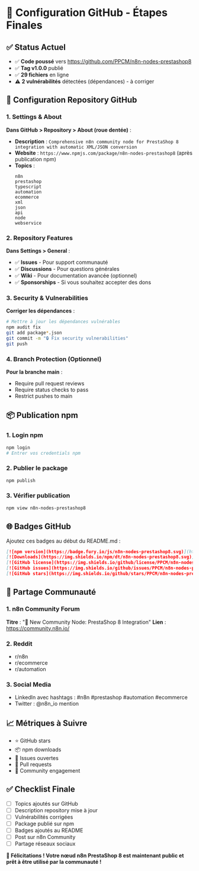 # 🔧 Configuration GitHub - Étapes Finales

## ✅ Status Actuel
- ✅ **Code poussé** vers https://github.com/PPCM/n8n-nodes-prestashop8
- ✅ **Tag v1.0.0** publié
- ✅ **29 fichiers** en ligne
- ⚠️ **2 vulnérabilités** détectées (dépendances) - à corriger

## 🎯 Configuration Repository GitHub

### 1. Settings & About
**Dans GitHub > Repository > About (roue dentée)** :
- **Description** : `Comprehensive n8n community node for PrestaShop 8 integration with automatic XML/JSON conversion`
- **Website** : `https://www.npmjs.com/package/n8n-nodes-prestashop8` (après publication npm)
- **Topics** : 
  ```
  n8n
  prestashop
  typescript
  automation
  ecommerce
  xml
  json
  api
  node
  webservice
  ```

### 2. Repository Features
**Dans Settings > General** :
- ✅ **Issues** - Pour support communauté
- ✅ **Discussions** - Pour questions générales
- ✅ **Wiki** - Pour documentation avancée (optionnel)
- ✅ **Sponsorships** - Si vous souhaitez accepter des dons

### 3. Security & Vulnerabilities
**Corriger les dépendances** :
```bash
# Mettre à jour les dépendances vulnérables
npm audit fix
git add package*.json
git commit -m "🔒 Fix security vulnerabilities"
git push
```

### 4. Branch Protection (Optionnel)
**Pour la branche main** :
- Require pull request reviews
- Require status checks to pass
- Restrict pushes to main

## 📦 Publication npm

### 1. Login npm
```bash
npm login
# Entrer vos credentials npm
```

### 2. Publier le package
```bash
npm publish
```

### 3. Vérifier publication
```bash
npm view n8n-nodes-prestashop8
```

## 🌐 Badges GitHub

Ajoutez ces badges au début du README.md :
```markdown
[![npm version](https://badge.fury.io/js/n8n-nodes-prestashop8.svg)](https://www.npmjs.com/package/n8n-nodes-prestashop8)
[![Downloads](https://img.shields.io/npm/dt/n8n-nodes-prestashop8.svg)](https://www.npmjs.com/package/n8n-nodes-prestashop8)
[![GitHub license](https://img.shields.io/github/license/PPCM/n8n-nodes-prestashop8)](https://github.com/PPCM/n8n-nodes-prestashop8/blob/main/LICENSE)
[![GitHub issues](https://img.shields.io/github/issues/PPCM/n8n-nodes-prestashop8)](https://github.com/PPCM/n8n-nodes-prestashop8/issues)
[![GitHub stars](https://img.shields.io/github/stars/PPCM/n8n-nodes-prestashop8)](https://github.com/PPCM/n8n-nodes-prestashop8/stargazers)
```

## 🚀 Partage Communauté

### 1. n8n Community Forum
**Titre** : "🎉 New Community Node: PrestaShop 8 Integration"
**Lien** : https://community.n8n.io/

### 2. Reddit
- r/n8n
- r/ecommerce  
- r/automation

### 3. Social Media
- LinkedIn avec hashtags : #n8n #prestashop #automation #ecommerce
- Twitter : @n8n_io mention

## 📈 Métriques à Suivre
- ⭐ GitHub stars
- 📦 npm downloads  
- 🐛 Issues ouvertes
- 🔄 Pull requests
- 👥 Community engagement

## ✅ Checklist Finale
- [ ] Topics ajoutés sur GitHub
- [ ] Description repository mise à jour
- [ ] Vulnérabilités corrigées
- [ ] Package publié sur npm
- [ ] Badges ajoutés au README
- [ ] Post sur n8n Community
- [ ] Partage réseaux sociaux

**🎉 Félicitations ! Votre nœud n8n PrestaShop 8 est maintenant public et prêt à être utilisé par la communauté !**
